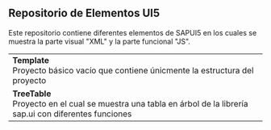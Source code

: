 ## Repositorio de Elementos UI5

Este repositorio contiene diferentes elementos de SAPUI5 en los cuales se muestra la parte visual "XML" y la parte funcional "JS".

|               |
| ------------- |
|**Template**<br>Proyecto básico vacío que contiene únicmente la estructura del proyecto|
|**TreeTable**<br>Proyecto en el cual se muestra una tabla en árbol de la librería sap.ui con diferentes funciones|




